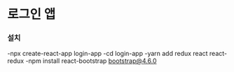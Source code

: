 # 로그인 앱

### 설치
-npx create-react-app login-app
-cd login-app
-yarn add redux react react-redux
-npm install react-bootstrap bootstrap@4.6.0
